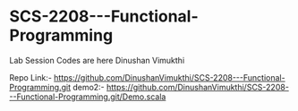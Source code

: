 # SCS-2208---Functional-Programming

Lab Session Codes are here
Dinushan Vimukthi

Repo Link:- https://github.com/DinushanVimukthi/SCS-2208---Functional-Programming.git
demo2:- https://github.com/DinushanVimukthi/SCS-2208---Functional-Programming.git/Demo.scala
